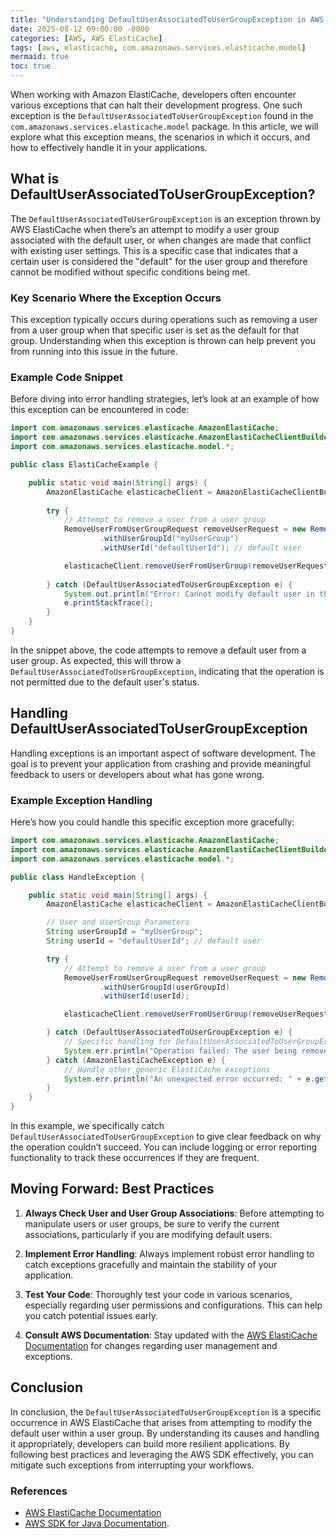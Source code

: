 ```yaml
---
title: "Understanding DefaultUserAssociatedToUserGroupException in AWS ElastiCache "
date: 2025-08-12 09:00:00 -0000
categories: [AWS, AWS ElastiCache]
tags: [aws, elasticache, com.amazonaws.services.elasticache.model]
mermaid: true
toc: true
---
```



When working with Amazon ElastiCache, developers often encounter various exceptions that can halt their development progress. One such exception is the `DefaultUserAssociatedToUserGroupException` found in the `com.amazonaws.services.elasticache.model` package. In this article, we will explore what this exception means, the scenarios in which it occurs, and how to effectively handle it in your applications. 

## What is DefaultUserAssociatedToUserGroupException?

The `DefaultUserAssociatedToUserGroupException` is an exception thrown by AWS ElastiCache when there’s an attempt to modify a user group associated with the default user, or when changes are made that conflict with existing user settings. This is a specific case that indicates that a certain user is considered the "default" for the user group and therefore cannot be modified without specific conditions being met.

### Key Scenario Where the Exception Occurs 

This exception typically occurs during operations such as removing a user from a user group when that specific user is set as the default for that group. Understanding when this exception is thrown can help prevent you from running into this issue in the future.

### Example Code Snippet

Before diving into error handling strategies, let’s look at an example of how this exception can be encountered in code:

```java
import com.amazonaws.services.elasticache.AmazonElastiCache;
import com.amazonaws.services.elasticache.AmazonElastiCacheClientBuilder;
import com.amazonaws.services.elasticache.model.*;

public class ElastiCacheExample {

    public static void main(String[] args) {
        AmazonElastiCache elasticacheClient = AmazonElastiCacheClientBuilder.defaultClient();
        
        try {
            // Attempt to remove a user from a user group
            RemoveUserFromUserGroupRequest removeUserRequest = new RemoveUserFromUserGroupRequest()
                    .withUserGroupId("myUserGroup")
                    .withUserId("defaultUserId"); // default user

            elasticacheClient.removeUserFromUserGroup(removeUserRequest);
            
        } catch (DefaultUserAssociatedToUserGroupException e) {
            System.out.println("Error: Cannot modify default user in this user group.");
            e.printStackTrace();
        }
    }
}
```

In the snippet above, the code attempts to remove a default user from a user group. As expected, this will throw a `DefaultUserAssociatedToUserGroupException`, indicating that the operation is not permitted due to the default user's status.

## Handling DefaultUserAssociatedToUserGroupException

Handling exceptions is an important aspect of software development. The goal is to prevent your application from crashing and provide meaningful feedback to users or developers about what has gone wrong.

### Example Exception Handling

Here’s how you could handle this specific exception more gracefully:

```java
import com.amazonaws.services.elasticache.AmazonElastiCache;
import com.amazonaws.services.elasticache.AmazonElastiCacheClientBuilder;
import com.amazonaws.services.elasticache.model.*;

public class HandleException {

    public static void main(String[] args) {
        AmazonElastiCache elasticacheClient = AmazonElastiCacheClientBuilder.defaultClient();

        // User and UserGroup Parameters
        String userGroupId = "myUserGroup";
        String userId = "defaultUserId"; // default user

        try {
            // Attempt to remove a user from a user group
            RemoveUserFromUserGroupRequest removeUserRequest = new RemoveUserFromUserGroupRequest()
                    .withUserGroupId(userGroupId)
                    .withUserId(userId);

            elasticacheClient.removeUserFromUserGroup(removeUserRequest);

        } catch (DefaultUserAssociatedToUserGroupException e) {
            // Specific handling for DefaultUserAssociatedToUserGroupException
            System.err.println("Operation failed: The user being removed is the default user for the user group.");
        } catch (AmazonElastiCacheException e) {
            // Handle other generic ElastiCache exceptions
            System.err.println("An unexpected error occurred: " + e.getMessage());
        }
    }
}
```

In this example, we specifically catch `DefaultUserAssociatedToUserGroupException` to give clear feedback on why the operation couldn’t succeed. You can include logging or error reporting functionality to track these occurrences if they are frequent.

## Moving Forward: Best Practices

1. **Always Check User and User Group Associations**: Before attempting to manipulate users or user groups, be sure to verify the current associations, particularly if you are modifying default users.

2. **Implement Error Handling**: Always implement robust error handling to catch exceptions gracefully and maintain the stability of your application.

3. **Test Your Code**: Thoroughly test your code in various scenarios, especially regarding user permissions and configurations. This can help you catch potential issues early.

4. **Consult AWS Documentation**: Stay updated with the [AWS ElastiCache Documentation](https://docs.aws.amazon.com/elasticache/latest/userguide/what-is-elasticache.html) for changes regarding user management and exceptions.

## Conclusion

In conclusion, the `DefaultUserAssociatedToUserGroupException` is a specific occurrence in AWS ElastiCache that arises from attempting to modify the default user within a user group. By understanding its causes and handling it appropriately, developers can build more resilient applications. By following best practices and leveraging the AWS SDK effectively, you can mitigate such exceptions from interrupting your workflows.

### References
- [AWS ElastiCache Documentation](https://docs.aws.amazon.com/elasticache/latest/userguide/what-is-elasticache.html)
- [AWS SDK for Java Documentation](https://docs.aws.amazon.com/sdk-for-java/v1/developer-guide/home.html).